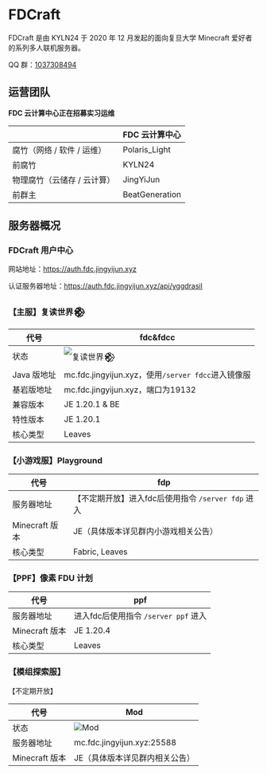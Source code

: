 # FDCraft

FDCraft 是由 KYLN24 于 2020 年 12 月发起的面向复旦大学 Minecraft 爱好者的系列多人联机服务器。

QQ 群：[1037308494](https://qm.qq.com/cgi-bin/qm/qr?k=5UByHLWaGmk0sAgFSGGYx78F_zgiArVk&jump_from=webapi)

## 运营团队

**FDC 云计算中心正在招募实习运维**

|                             | FDC 云计算中心 |
| --------------------------- | -------------- |
| 腐竹（网络 / 软件 / 运维）  | Polaris_Light  |
| 前腐竹                  |  KYLN24  |
| 物理腐竹（云储存 / 云计算）  | JingYiJun       |
| 前群主                    | BeatGeneration |

## 服务器概况

### FDCraft 用户中心

网站地址：https://auth.fdc.jingyijun.xyz

认证服务器地址：https://auth.fdc.jingyijun.xyz/api/yggdrasil

### 【主服】复读世界𒆙

| 代号        | fdc&fdcc                                                     |
| ----------- | ------------------------------------------------------------ |
| 状态        | ![复读世界𒆙](https://minecraftlist.com/servers/mc.fdc.jingyijun.xyz/banner.svg) |
| Java 版地址 | mc.fdc.jingyijun.xyz，使用`/server fdcc`进入镜像服           |
| 基岩版地址  | mc.fdc.jingyijun.xyz，端口为19132                            |
| 兼容版本    | JE 1.20.1 & BE                                               |
| 特性版本    | JE 1.20.1                                                    |
| 核心类型    | Leaves                                                       |

### 【小游戏服】Playground

| 代号           | fdp                                                                               |
| -------------- | --------------------------------------------------------------------------------- |
| 服务器地址     | 【不定期开放】进入fdc后使用指令 `/server fdp` 进入                                      |
| Minecraft 版本 | JE（具体版本详见群内小游戏相关公告）                                                    |
| 核心类型    | Fabric, Leaves                                                     |

### 【PPF】像素 FDU 计划

| 代号           | ppf                                                                               |
| -------------- | --------------------------------------------------------------------------------- |
| 服务器地址     | 进入fdc后使用指令 `/server ppf` 进入                                                  |
| Minecraft 版本 | JE 1.20.4                                                                  |
| 核心类型    | Leaves                                                               |

### 【模组探索服】

【不定期开放】

| 代号           | Mod                                                          |
| -------------- | ------------------------------------------------------------ |
| 状态           | ![Mod](https://minecraftlist.com/servers/mc.fdc.jingyijun.xyz:25588/banner.svg) |
| 服务器地址     | mc.fdc.jingyijun.xyz:25588                                   |
| Minecraft 版本 | JE（具体版本详见群内相关公告）                               |